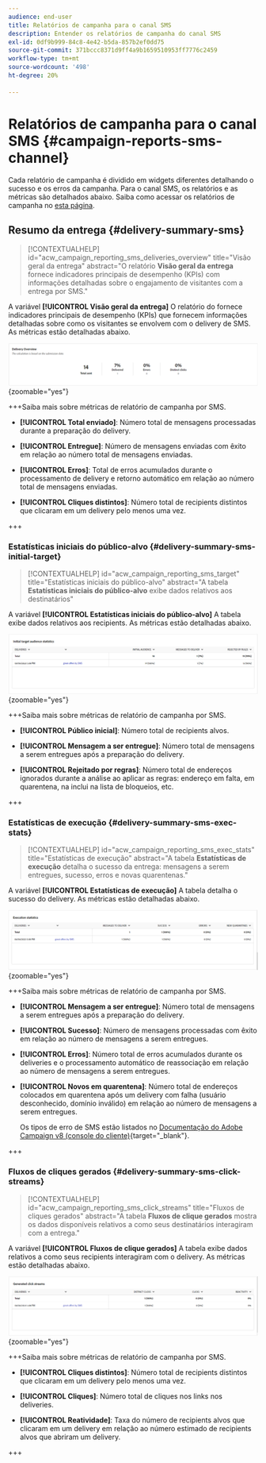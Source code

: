 ```yaml
---
audience: end-user
title: Relatórios de campanha para o canal SMS
description: Entender os relatórios de campanha do canal SMS
exl-id: 0df9b999-84c8-4e42-b5da-857b2ef0dd75
source-git-commit: 371bccc8371d9ff4a9b1659510953ff7776c2459
workflow-type: tm+mt
source-wordcount: '498'
ht-degree: 20%

---
```


# Relatórios de campanha para o canal SMS {#campaign-reports-sms-channel}

Cada relatório de campanha é dividido em widgets diferentes detalhando o sucesso e os erros da campanha. Para o canal SMS, os relatórios e as métricas são detalhados abaixo. Saiba como acessar os relatórios de campanha no [esta página](campaign-reports.md).

## Resumo da entrega {#delivery-summary-sms}

>[!CONTEXTUALHELP]
>id="acw_campaign_reporting_sms_deliveries_overview"
>title="Visão geral da entrega"
>abstract="O relatório **Visão geral da entrega** fornece indicadores principais de desempenho (KPIs) com informações detalhadas sobre o engajamento de visitantes com a entrega por SMS."


A variável **[!UICONTROL Visão geral da entrega]** O relatório do fornece indicadores principais de desempenho (KPIs) que fornecem informações detalhadas sobre como os visitantes se envolvem com o delivery de SMS. As métricas estão detalhadas abaixo.

![](assets/campaign_report_sms_1.png){zoomable=&quot;yes&quot;}

+++Saiba mais sobre métricas de relatório de campanha por SMS.

* **[!UICONTROL Total enviado]**: Número total de mensagens processadas durante a preparação do delivery.

* **[!UICONTROL Entregue]**: Número de mensagens enviadas com êxito em relação ao número total de mensagens enviadas.

* **[!UICONTROL Erros]**: Total de erros acumulados durante o processamento de delivery e retorno automático em relação ao número total de mensagens enviadas.

* **[!UICONTROL Cliques distintos]**: Número total de recipients distintos que clicaram em um delivery pelo menos uma vez.

+++


### Estatísticas iniciais do público-alvo {#delivery-summary-sms-initial-target}

>[!CONTEXTUALHELP]
>id="acw_campaign_reporting_sms_target"
>title="Estatísticas iniciais do público-alvo"
>abstract="A tabela **Estatísticas iniciais do público-alvo** exibe dados relativos aos destinatários"

A variável **[!UICONTROL Estatísticas iniciais do público-alvo]** A tabela exibe dados relativos aos recipients. As métricas estão detalhadas abaixo.


![](assets/campaign_report_sms_2.png){zoomable=&quot;yes&quot;}

+++Saiba mais sobre métricas de relatório de campanha por SMS.

* **[!UICONTROL Público inicial]**: Número total de recipients alvos.

* **[!UICONTROL Mensagem a ser entregue]**: Número total de mensagens a serem entregues após a preparação do delivery.

* **[!UICONTROL Rejeitado por regras]**: Número total de endereços ignorados durante a análise ao aplicar as regras: endereço em falta, em quarentena, na inclui na lista de bloqueios, etc.

+++


### Estatísticas de execução {#delivery-summary-sms-exec-stats}


>[!CONTEXTUALHELP]
>id="acw_campaign_reporting_sms_exec_stats"
>title="Estatísticas de execução"
>abstract="A tabela **Estatísticas de execução** detalha o sucesso da entrega: mensagens a serem entregues, sucesso, erros e novas quarentenas."


A variável **[!UICONTROL Estatísticas de execução]** A tabela detalha o sucesso do delivery. As métricas estão detalhadas abaixo.


![](assets/campaign_report_sms_3.png){zoomable=&quot;yes&quot;}

+++Saiba mais sobre métricas de relatório de campanha por SMS.

* **[!UICONTROL Mensagem a ser entregue]**: Número total de mensagens a serem entregues após a preparação do delivery.

* **[!UICONTROL Sucesso]**: Número de mensagens processadas com êxito em relação ao número de mensagens a serem entregues.

* **[!UICONTROL Erros]**: Número total de erros acumulados durante os deliveries e o processamento automático de reassociação em relação ao número de mensagens a serem entregues.

* **[!UICONTROL Novos em quarentena]**: Número total de endereços colocados em quarentena após um delivery com falha (usuário desconhecido, domínio inválido) em relação ao número de mensagens a serem entregues.

  Os tipos de erro de SMS estão listados no [Documentação do Adobe Campaign v8 (console do cliente)](https://experienceleague.adobe.com/docs/campaign/campaign-v8/send/failures/delivery-failures.html#sms-quarantines){target="_blank"}.

+++

### Fluxos de cliques gerados {#delivery-summary-sms-click-streams}


>[!CONTEXTUALHELP]
>id="acw_campaign_reporting_sms_click_streams"
>title="Fluxos de cliques gerados"
>abstract="A tabela **Fluxos de clique gerados** mostra os dados disponíveis relativos a como seus destinatários interagiram com a entrega."

A variável **[!UICONTROL Fluxos de clique gerados]** A tabela exibe dados relativos a como seus recipients interagiram com o delivery. As métricas estão detalhadas abaixo.

![](assets/campaign_report_sms_4.png){zoomable=&quot;yes&quot;}

+++Saiba mais sobre métricas de relatório de campanha por SMS.

* **[!UICONTROL Cliques distintos]**: Número total de recipients distintos que clicaram em um delivery pelo menos uma vez.

* **[!UICONTROL Cliques]**: Número total de cliques nos links nos deliveries.

* **[!UICONTROL Reatividade]**: Taxa do número de recipients alvos que clicaram em um delivery em relação ao número estimado de recipients alvos que abriram um delivery.

+++

